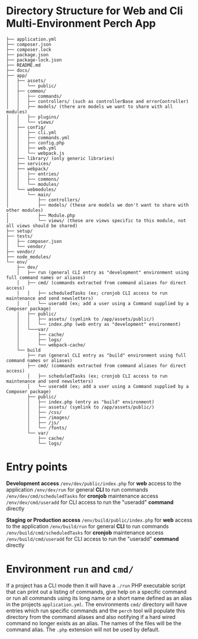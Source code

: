 # Directory Structure for Web and Cli Multi-Environment Perch App

```
├── application.yml
├── composer.json
├── composer.lock
├── package.json
├── package-lock.json
├── README.md
├── docs/
├── app/
│   ├── assets/
│   │   └── public/
│   ├── common/
│   │   ├── commands/
│   │   ├── controllers/ (such as controllerBase and errorController)
│   │   ├── models/ (there are models we want to share with all modules)
│   │   ├── plugins/
│   │   └── views/
│   ├── config/
│   │   ├── cli.yml
│   │   ├── commands.yml
│   │   ├── config.php
│   │   ├── web.yml
│   │   └── webpack.js
│   ├── library/ (only generic libraries)
│   ├── services/
│   ├── webpack/
│   │   ├── entries/
│   │   ├── commons/
│   │   └── modules/
│   └── webmodules/
│       └── main/
│           ├── controllers/
│           ├── models/ (these are models we don't want to share with other modules)
│           ├── Module.php
│           └── views/ (these are views specific to this module, not all views should be shared)
├── setup/
├── tests/
│   ├── composer.json
│   └── vendor/
├── vendor/
├── node_modules/
└── env/
    ├── dev/
    │   ├── run (general CLI entry as "development" environment using full command names or aliases)
    │   ├── cmd/ (commands extracted from command aliases for direct access)
    │   │   ├── scheduledTasks (ex; cronjob CLI access to run maintenance and send newsletters)
    │   │   └── useradd (ex; add a user using a Command supplied by a Composer package)
    │   ├── public/
    │   │   ├── assets/ (symlink to /app/assets/public/)
    │   │   └── index.php (web entry as "development" environment)
    │   └───var/
    │       ├── cache/
    │       ├── logs/
    │       └── webpack-cache/
    └── build
        ├── run (general CLI entry as "build" environment using full command names or aliases)
        ├── cmd/ (commands extracted from command aliases for direct access)
        │   ├── scheduledTasks (ex; cronjob CLI access to run maintenance and send newsletters)
        │   └── useradd (ex; add a user using a Command supplied by a Composer package)
        ├── public/
        │   ├── index.php (entry as "build" environment)
        │   ├── assets/ (symlink to /app/assets/public/)
        │   ├── /css/
        │   ├── /images/
        │   ├── /js/
        │   └── /fonts/
        └── var/
            ├── cache/
            └── logs/
```

# Entry points

**Development access**
`/env/dev/public/index.php` for **web** access to the application
`/env/dev/run` for general **CLI** to run commands
`/env/dev/cmd/scheduledTasks` for **cronjob** maintenance access
`/env/dev/cmd/useradd` for CLI access to run the "useradd" **command** directly

**Staging or Production access**
`/env/build/public/index.php` for **web** access to the application
`/env/build/run` for general **CLI** to run commands
`/env/build/cmd/scheduledTasks` for **cronjob** maintenance access
`/env/build/cmd/useradd` for CLI access to run the "useradd" **command** directly

# Environment `run` and `cmd/`

If a project has a CLI mode then it will have a `./run` PHP executable script that can print out a listing of commands, give help on a specific command or run all commands using its long name or a short name defined as an alias in the projects `application.yml`.  The environments `cmd/` directory will have entries which run specific commands and the `perch` tool will populate this directory from the command aliases and also notifying if a hard wired command no longer exists as an alias.  The names of the files will be the command alias.  The `.php` extension will not be used by default.
